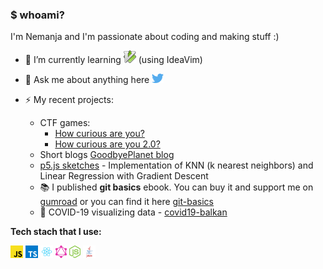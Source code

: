 ### $ whoami?

I'm Nemanja and I'm passionate about coding and making stuff :)

- 🌱 I’m currently learning 
  <img height="20" src="https://raw.githubusercontent.com/GoodbyePlanet/GoodbyePlanet/master/assets/vim.svg" alt="Vim"/>
 (using IdeaVim)
- 💬 Ask me about anything here
  <a href="https://twitter.com/nemanjavasa" target="_blank">
  <img height="15" src="https://raw.githubusercontent.com/GoodbyePlanet/GoodbyePlanet/master/assets/twitter.svg" alt="Twitter"/>
  </a>

- ⚡ My recent projects:
    - CTF games:
      - [How curious are you?](https://how-curious-are-you.fly.dev)
      - [How curious are you 2.0?](https://how-curious-are-you-bblv.vercel.app)
    - Short blogs [GoodbyePlanet blog](https://goodbyeplanet-blog.vercel.app)
    - [p5.js sketches](https://p5-sketches-gamma.vercel.app) - Implementation of KNN (k nearest neighbors) and Linear Regression with Gradient Descent
    - 📚 I published **git basics** ebook. You can buy it and support me on [gumroad](https://gum.co/PwJfo) or you can find it
      here [git-basics](https://www.git-basics.com)
    - 🦠 COVID-19 visualizing data - [covid19-balkan](https://covid19-balkan.vercel.app/)

**Tech stach that I use:**

<code><img height="20" src="https://raw.githubusercontent.com/GoodbyePlanet/GoodbyePlanet/master/assets/javascript.svg"></code>
<code><img height="20" src="https://raw.githubusercontent.com/GoodbyePlanet/GoodbyePlanet/master/assets/typescript.svg"></code>
<code><img height="20" src="https://raw.githubusercontent.com/GoodbyePlanet/GoodbyePlanet/master/assets/react.png"></code>
<code><img height="20" src="https://raw.githubusercontent.com/GoodbyePlanet/GoodbyePlanet/master/assets/graphql.svg"></code>
<code><img height="20" src="https://raw.githubusercontent.com/GoodbyePlanet/GoodbyePlanet/master/assets/nodejs-icon.svg"></code>
<code><img height="20" src="https://raw.githubusercontent.com/GoodbyePlanet/GoodbyePlanet/master/assets/java.svg"></code>
